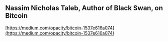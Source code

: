 ## Nassim Nicholas Taleb, Author of Black Swan, on Bitcoin
  
  [https://medium.com/opacity/bitcoin-1537e616a074](https://medium.com/opacity/bitcoin-1537e616a074)